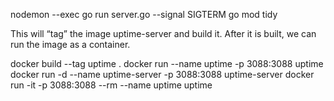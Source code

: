 nodemon --exec go run server.go --signal SIGTERM
go mod tidy

This will “tag” the image uptime-server and build it. After it is built, we can run the image as a container.

docker build --tag uptime .
docker run --name uptime -p 3088:3088 uptime
docker run -d --name uptime-server -p 3088:3088 uptime-server
docker run -it -p 3088:3088 --rm --name uptime uptime
